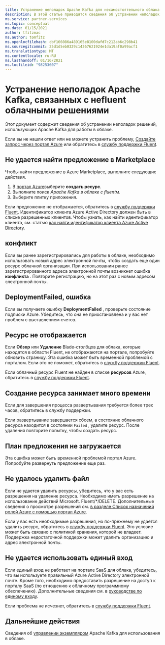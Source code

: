 ```yaml
---
title: Устранение неполадок Apache Kafka для несамостоятельного облака — решения партнеров Azure
description: В этой статье приводятся сведения об устранении неполадок и часто задаваемых вопросах (FAQ) о свободном облаке в Azure.
ms.service: partner-services
ms.topic: conceptual
ms.date: 01/15/2021
author: tfitzmac
ms.author: tomfitz
ms.openlocfilehash: cbf166086a489165e8100dafd7c212ab6c298b41
ms.sourcegitcommit: 25d1d5eb0329c14367621924e1da19af0a99acf1
ms.translationtype: MT
ms.contentlocale: ru-RU
ms.lasthandoff: 01/16/2021
ms.locfileid: "98253607"
---
```

# <a name="troubleshooting-apache-kafka-for-confluent-cloud-solutions"></a>Устранение неполадок Apache Kafka, связанных с неfluent облачными решениями

Этот документ содержит сведения об устранении неполадок решений, использующих Apache Kafka для работы в облаке.

Если вы не нашли ответ или не можете устранить проблему, [Создайте запрос через портал Azure](manage.md#get-support) или обратитесь в [службу поддержки Fluent](https://support.confluent.io).

## <a name="cant-find-offer-in-the-marketplace"></a>Не удается найти предложение в Marketplace

Чтобы найти предложение в Azure Marketplace, выполните следующие действия.

1. В [портал Azure](https://portal.azure.com)выберите **создать ресурс**.
1. Выполните поиск _Apache Kafka в облаке с fluentм_.
1. Выберите плитку приложения.

Если предложение не отображается, обратитесь в [службу поддержки Fluent](https://support.confluent.io). Идентификатор клиента Azure Active Directory должен быть в списке разрешенных клиентов. Чтобы узнать, как найти идентификатор клиента, см. статью [как найти идентификатор клиента Azure Active Directory](../../active-directory/fundamentals/active-directory-how-to-find-tenant.md).

## <a name="conflict-error"></a>конфликт

Если вы ранее зарегистрировались для работы в облаке, необходимо использовать новый адрес электронной почты, чтобы создать еще один ресурс облачной организации. При использовании ранее зарегистрированного адреса электронной почты возникнет ошибка **конфликта** . Повторите регистрацию, но на этот раз с новым адресом электронной почты.

## <a name="deploymentfailed-error"></a>DeploymentFailed, ошибка

Если вы получаете ошибку **DeploymentFailed** , проверьте состояние подписки Azure. Убедитесь, что она не приостановлена и у вас нет проблем с выставлением счетов.

## <a name="resource-isnt-displayed"></a>Ресурс не отображается

Если **Обзор** или **Удаление** Blade-столбцов для облака, которые находятся в области Fluent, не отображаются на портале, попробуйте обновить страницу. Эта ошибка может быть временной проблемой с порталом. Если это не поможет, обратитесь в [службу поддержки Fluent](https://support.confluent.io).

Если облачный ресурс Fluent не найден в списке **ресурсов** Azure, обратитесь в [службу поддержки Fluent](https://support.confluent.io).

## <a name="resource-creation-takes-long-time"></a>Создание ресурса занимает много времени

Если для завершения процесса развертывания требуется более трех часов, обратитесь в службу поддержки.

Если развертывание завершается сбоем, а состояние облачного ресурса находится в состоянии `Failed` , удалите ресурс. После удаления повторите попытку, чтобы создать ресурс.

## <a name="offer-plan-doesnt-load"></a>План предложения не загружается

Эта ошибка может быть временной проблемой портал Azure. Попробуйте развернуть предложение еще раз.

## <a name="unable-to-delete"></a>Не удалось удалить файл

Если не удается удалить ресурсы, убедитесь, что у вас есть разрешения на удаление ресурса. Необходимо иметь разрешение на использование действий Microsoft. Fluent/*/DELETE. Дополнительные сведения о просмотре разрешений см. [в разделе Список назначений ролей Azure с помощью портал Azure](../../role-based-access-control/role-assignments-list-portal.md).

Если у вас есть необходимые разрешения, но по-прежнему не удается удалить ресурс, обратитесь в [службу поддержки Fluent](https://support.confluent.io). Это условие может быть связано с политикой хранения, которой не владеет. Поддержка недостаточной поддержки может удалить организацию и адрес электронной почты.

## <a name="unable-to-use-single-sign-on"></a>Не удается использовать единый вход

Если единый вход не работает на портале SaaS для облака, убедитесь, что вы используете правильный Azure Active Directory электронной почте. Кроме того, необходимо предоставить разрешение на доступ к порталу SaaS (по отношению к облачному программному обеспечению). Дополнительные сведения см. в [руководстве по единому входу](manage.md#single-sign-on).

Если проблема не исчезнет, обратитесь в [службу поддержки Fluent](https://support.confluent.io).

## <a name="next-steps"></a>Дальнейшие действия

Сведения об [управлении экземпляром](manage.md) Apache Kafka для использования в облаке.
